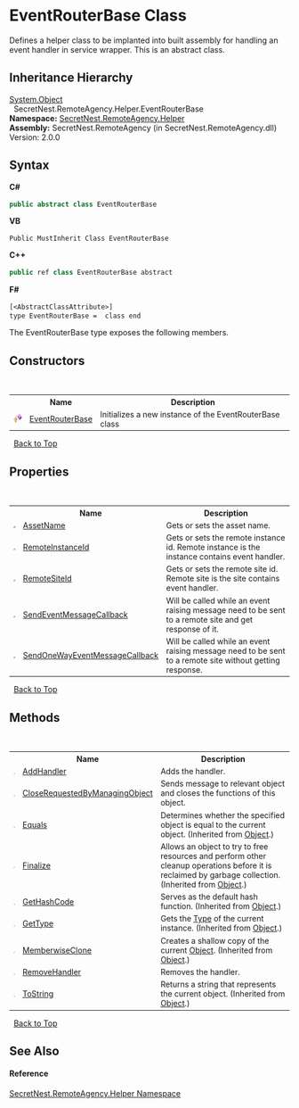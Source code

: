 # EventRouterBase Class
 

Defines a helper class to be implanted into built assembly for handling an event handler in service wrapper. This is an abstract class.


## Inheritance Hierarchy
<a href="https://docs.microsoft.com/dotnet/api/system.object" target="_blank">System.Object</a><br />&nbsp;&nbsp;SecretNest.RemoteAgency.Helper.EventRouterBase<br />
**Namespace:**&nbsp;<a href="N_SecretNest_RemoteAgency_Helper">SecretNest.RemoteAgency.Helper</a><br />**Assembly:**&nbsp;SecretNest.RemoteAgency (in SecretNest.RemoteAgency.dll) Version: 2.0.0

## Syntax

**C#**<br />
``` C#
public abstract class EventRouterBase
```

**VB**<br />
``` VB
Public MustInherit Class EventRouterBase
```

**C++**<br />
``` C++
public ref class EventRouterBase abstract
```

**F#**<br />
``` F#
[<AbstractClassAttribute>]
type EventRouterBase =  class end
```

The EventRouterBase type exposes the following members.


## Constructors
&nbsp;<table><tr><th></th><th>Name</th><th>Description</th></tr><tr><td>![Protected method](media/protmethod.gif "Protected method")</td><td><a href="M_SecretNest_RemoteAgency_Helper_EventRouterBase__ctor">EventRouterBase</a></td><td>
Initializes a new instance of the EventRouterBase class</td></tr></table>&nbsp;
<a href="#eventrouterbase-class">Back to Top</a>

## Properties
&nbsp;<table><tr><th></th><th>Name</th><th>Description</th></tr><tr><td>![Public property](media/pubproperty.gif "Public property")</td><td><a href="P_SecretNest_RemoteAgency_Helper_EventRouterBase_AssetName">AssetName</a></td><td>
Gets or sets the asset name.</td></tr><tr><td>![Public property](media/pubproperty.gif "Public property")</td><td><a href="P_SecretNest_RemoteAgency_Helper_EventRouterBase_RemoteInstanceId">RemoteInstanceId</a></td><td>
Gets or sets the remote instance id. Remote instance is the instance contains event handler.</td></tr><tr><td>![Public property](media/pubproperty.gif "Public property")</td><td><a href="P_SecretNest_RemoteAgency_Helper_EventRouterBase_RemoteSiteId">RemoteSiteId</a></td><td>
Gets or sets the remote site id. Remote site is the site contains event handler.</td></tr><tr><td>![Public property](media/pubproperty.gif "Public property")</td><td><a href="P_SecretNest_RemoteAgency_Helper_EventRouterBase_SendEventMessageCallback">SendEventMessageCallback</a></td><td>
Will be called while an event raising message need to be sent to a remote site and get response of it.</td></tr><tr><td>![Public property](media/pubproperty.gif "Public property")</td><td><a href="P_SecretNest_RemoteAgency_Helper_EventRouterBase_SendOneWayEventMessageCallback">SendOneWayEventMessageCallback</a></td><td>
Will be called while an event raising message need to be sent to a remote site without getting response.</td></tr></table>&nbsp;
<a href="#eventrouterbase-class">Back to Top</a>

## Methods
&nbsp;<table><tr><th></th><th>Name</th><th>Description</th></tr><tr><td>![Public method](media/pubmethod.gif "Public method")</td><td><a href="M_SecretNest_RemoteAgency_Helper_EventRouterBase_AddHandler">AddHandler</a></td><td>
Adds the handler.</td></tr><tr><td>![Public method](media/pubmethod.gif "Public method")</td><td><a href="M_SecretNest_RemoteAgency_Helper_EventRouterBase_CloseRequestedByManagingObject">CloseRequestedByManagingObject</a></td><td>
Sends message to relevant object and closes the functions of this object.</td></tr><tr><td>![Public method](media/pubmethod.gif "Public method")</td><td><a href="https://docs.microsoft.com/dotnet/api/system.object.equals#System_Object_Equals_System_Object_" target="_blank">Equals</a></td><td>
Determines whether the specified object is equal to the current object.
 (Inherited from <a href="https://docs.microsoft.com/dotnet/api/system.object" target="_blank">Object</a>.)</td></tr><tr><td>![Protected method](media/protmethod.gif "Protected method")</td><td><a href="https://docs.microsoft.com/dotnet/api/system.object.finalize#System_Object_Finalize" target="_blank">Finalize</a></td><td>
Allows an object to try to free resources and perform other cleanup operations before it is reclaimed by garbage collection.
 (Inherited from <a href="https://docs.microsoft.com/dotnet/api/system.object" target="_blank">Object</a>.)</td></tr><tr><td>![Public method](media/pubmethod.gif "Public method")</td><td><a href="https://docs.microsoft.com/dotnet/api/system.object.gethashcode#System_Object_GetHashCode" target="_blank">GetHashCode</a></td><td>
Serves as the default hash function.
 (Inherited from <a href="https://docs.microsoft.com/dotnet/api/system.object" target="_blank">Object</a>.)</td></tr><tr><td>![Public method](media/pubmethod.gif "Public method")</td><td><a href="https://docs.microsoft.com/dotnet/api/system.object.gettype#System_Object_GetType" target="_blank">GetType</a></td><td>
Gets the <a href="https://docs.microsoft.com/dotnet/api/system.type" target="_blank">Type</a> of the current instance.
 (Inherited from <a href="https://docs.microsoft.com/dotnet/api/system.object" target="_blank">Object</a>.)</td></tr><tr><td>![Protected method](media/protmethod.gif "Protected method")</td><td><a href="https://docs.microsoft.com/dotnet/api/system.object.memberwiseclone#System_Object_MemberwiseClone" target="_blank">MemberwiseClone</a></td><td>
Creates a shallow copy of the current <a href="https://docs.microsoft.com/dotnet/api/system.object" target="_blank">Object</a>.
 (Inherited from <a href="https://docs.microsoft.com/dotnet/api/system.object" target="_blank">Object</a>.)</td></tr><tr><td>![Public method](media/pubmethod.gif "Public method")</td><td><a href="M_SecretNest_RemoteAgency_Helper_EventRouterBase_RemoveHandler">RemoveHandler</a></td><td>
Removes the handler.</td></tr><tr><td>![Public method](media/pubmethod.gif "Public method")</td><td><a href="https://docs.microsoft.com/dotnet/api/system.object.tostring#System_Object_ToString" target="_blank">ToString</a></td><td>
Returns a string that represents the current object.
 (Inherited from <a href="https://docs.microsoft.com/dotnet/api/system.object" target="_blank">Object</a>.)</td></tr></table>&nbsp;
<a href="#eventrouterbase-class">Back to Top</a>

## See Also


#### Reference
<a href="N_SecretNest_RemoteAgency_Helper">SecretNest.RemoteAgency.Helper Namespace</a><br />